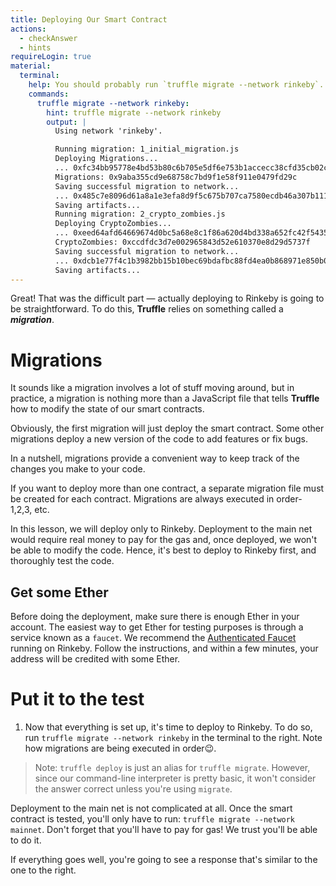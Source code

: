 ```yaml
---
title: Deploying Our Smart Contract
actions:
  - checkAnswer
  - hints
requireLogin: true
material:
  terminal:
    help: You should probably run `truffle migrate --network rinkeby`.
    commands:
      truffle migrate --network rinkeby:
        hint: truffle migrate --network rinkeby
        output: |
          Using network 'rinkeby'.

          Running migration: 1_initial_migration.js
          Deploying Migrations...
          ... 0xfc34bb95778e4bd53b80c6b705e5df6e753b1accecc38cfd35cb02c0e37ee223
          Migrations: 0x9aba355cd9e68758c7bd9f1e58f911e0479fd29c
          Saving successful migration to network...
          ... 0x485c7e8096d61a8a1e3efa8d9f5c675b707ca7580ecdb46a307b11146351fc9d
          Saving artifacts...
          Running migration: 2_crypto_zombies.js
          Deploying CryptoZombies...
          ... 0xeed64afd64669674d0bc5a68e8c1f86a620d4bd338a652fc42f54353a252d07c
          CryptoZombies: 0xccdfdc3d7e002965843d52e610370e8d29d5737f
          Saving successful migration to network...
          ... 0xdcb1e77f4c1b3982bb15b10bec69bdafbc88fd4ea0b868971e850b02875de68e
          Saving artifacts...
---
```


Great! That was the difficult part — actually deploying to Rinkeby is going to be straightforward. To do this, **Truffle** relies on something called a **_migration_**.

# Migrations

It sounds like a migration involves a lot of stuff moving around, but in practice, a migration is nothing more than a JavaScript file that tells **Truffle** how to modify the state of our smart contracts.

Obviously, the first migration will just deploy the smart contract. Some other migrations deploy a new version of the code to add features or fix bugs.

In a nutshell, migrations provide a convenient way to keep track of the changes you make to your code.

If you want to deploy more than one contract, a separate migration file must be created for each contract. Migrations are always executed in order- 1,2,3, etc.

In this lesson, we will deploy only to Rinkeby. Deployment to the main net would require real money to pay for the gas and, once deployed, we won't be able to modify the code. Hence, it's best to deploy to Rinkeby first, and thoroughly test the code.

## Get some Ether

Before doing the deployment, make sure there is enough Ether in your account. The easiest way to get Ether for testing purposes is through a service known as a `faucet`. We recommend the <a href="https://faucet.rinkeby.io/" target=”_blank”> Authenticated Faucet</a> running on Rinkeby. Follow the instructions, and within a few minutes, your address will be credited with some Ether.

# Put it to the test

1. Now that everything is set up, it's time to deploy to Rinkeby. To do so, run `truffle migrate --network rinkeby` in the terminal to the right. Note how migrations are being executed in order😉.

> Note: `truffle deploy` is just an alias for `truffle migrate`. However, since our command-line interpreter is pretty basic, it won't consider the answer correct unless you're using `migrate`.

Deployment to the main net is not complicated at all. Once the smart contract is tested, you'll only have to run: `truffle migrate --network mainnet`. Don't forget that you'll have to pay for gas! We trust you'll be able to do it.

If everything goes well, you're going to see a response that's similar to the one to the right.
